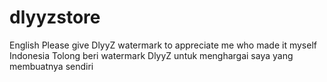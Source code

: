 # dlyyzstore
English
Please give DlyyZ watermark to appreciate me who made it myself
Indonesia 
Tolong beri watermark DlyyZ untuk menghargai saya yang membuatnya sendiri

